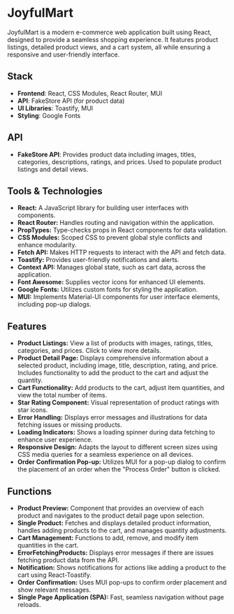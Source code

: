 # JoyfulMart


JoyfulMart is a modern e-commerce web application built using React, designed to provide a seamless shopping experience. It features product listings, detailed product views, and a cart system, all while ensuring a responsive and user-friendly interface.

## Stack

- **Frontend**: React, CSS Modules, React Router, MUI
- **API**: FakeStore API (for product data)
- **UI Libraries**: Toastify,  MUI
- **Styling**: Google Fonts

## API

- **FakeStore API**: Provides product data including images, titles, categories, descriptions, ratings, and prices. Used to populate product listings and detail views.

## Tools & Technologies
<ul>
  <li><b>React:</b> A JavaScript library for building user interfaces with components.</li>
  <li><b>React Router:</b> Handles routing and navigation within the application.</li>
  <li><b>PropTypes:</b> Type-checks props in React components for data validation.</li>
  <li><b>CSS Modules:</b> Scoped CSS to prevent global style conflicts and enhance modularity.</li>
  <li><b>Fetch API:</b> Makes HTTP requests to interact with the API and fetch data.</li>
  <li><b>Toastify:</b> Provides user-friendly notifications and alerts.</li>
  <li><b>Context API:</b> Manages global state, such as cart data, across the application.</li>
  <li><b>Font Awesome:</b> Supplies vector icons for enhanced UI elements.</li>
  <li><b>Google Fonts:</b> Utilizes custom fonts for styling the application.</li>
  <li><b>MUI:</b> Implements Material-UI components for user interface elements, including pop-up dialogs.</li>
</ul>

## Features
<ul>
  <li><b>Product Listings:</b> View a list of products with images, ratings, titles, categories, and prices. Click to view more details.</li>
  <li><b>Product Detail Page:</b> Displays comprehensive information about a selected product, including image, title, description, rating, and price. Includes functionality to add the product to the cart and adjust the quantity.</li>
  <li><b>Cart Functionality:</b> Add products to the cart, adjust item quantities, and view the total number of items.</li>
  <li><b>Star Rating Component:</b> Visual representation of product ratings with star icons.</li>
  <li><b>Error Handling:</b> Displays error messages and illustrations for data fetching issues or missing products.</li>
  <li><b>Loading Indicators:</b> Shows a loading spinner during data fetching to enhance user experience.</li>
  <li><b>Responsive Design:</b> Adapts the layout to different screen sizes using CSS media queries for a seamless experience on all devices.</li>
  <li><b>Order Confirmation Pop-up:</b> Utilizes MUI for a pop-up dialog to confirm the placement of an order when the "Process Order" button is clicked.</li>
</ul>

## Functions
<ul>
  <li><b>Product Preview:</b> Component that provides an overview of each product and navigates to the product detail page upon selection.</li>
  <li><b>Single Product:</b> Fetches and displays detailed product information, handles adding products to the cart, and manages quantity adjustments.</li>
  <li><b>Cart Management:</b> Functions to add, remove, and modify item quantities in the cart.</li>
  <li><b>ErrorFetchingProducts:</b> Displays error messages if there are issues fetching product data from the API.</li>
  <li><b>Notification:</b> Shows notifications for actions like adding a product to the cart using React-Toastify.</li>
  <li><b>Order Confirmation:</b> Uses MUI pop-ups to confirm order placement and show relevant messages.</li>
  <li><b>Single Page Application (SPA):</b> Fast, seamless navigation without page reloads.</li>
</ul>

